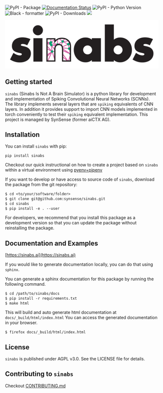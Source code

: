 ![PyPI - Package](https://img.shields.io/pypi/v/sinabs.svg) 
[![Documentation Status](https://readthedocs.org/projects/sinabs/badge/?version=latest)](https://sinabs.readthedocs.io/en/latest/?badge=latest)
![PyPI - Python Version](https://img.shields.io/pypi/pyversions/sinabs?logo=python) 
![Black - formatter](https://img.shields.io/badge/code%20style-black-black) 
![PyPI - Downloads](https://img.shields.io/pypi/dd/sinabs)
[![](http://github-actions.40ants.com/synsense/sinabs/matrix.svg?only=ci.multitest.ubuntu-latest)](https://github.com/synsense/sinabs)

![sinabs](docs/_static/sinabs-logo-lowercase-whitebg.png)

Getting started
---------------
`sinabs` (Sinabs Is Not A Brain Simulator) is a python library for development and implementation of Spiking Convolutional Neural Networks (SCNNs).
The library implements several layers that are `spiking` equivalents of CNN layers.
In addition it provides support to import CNN models implemented in torch conveniently to test their `spiking` equivalent implementation.
This project is managed by SynSense (former aiCTX AG).

Installation
------------

You can install `sinabs` with pip:

```
pip install sinabs
```
Checkout our quick instructional on how to create a project based on `sinabs` within a virtual environment using [pyenv+pipenv](https://sinabs.ai/howto/python_pyenv_pipenv.html)

If you want to develop or have access to source code of `sinabs`, download the package from the git repository:

```
$ cd <to/your/software/folder>
$ git clone git@github.com:synsense/sinabs.git
$ cd sinabs
$ pip install -e . --user
```

For developers, we recommend that you install this package as a development version so that you can update the package without reinstalling the package.


Documentation and Examples
--------------------------

[https://sinabs.ai](https://sinabs.ai)


If you would like to generate documentation locally, you can do that using `sphinx`.

You can generate a sphinx documentation for this package by running the following command.

```
$ cd /path/to/sinabs/docs
$ pip install -r requirements.txt
$ make html
```

This will build and auto generate html documentation at `docs/_build/html/index.html`
You can access the generated documentation in your browser.
```
$ firefox docs/_build/html/index.html
```

License
-------

`sinabs` is published under AGPL v3.0. See the LICENSE file for details.


Contributing to `sinabs`
------------------------

Checkout [CONTRIBUTING.md](https://sinabs.ai/contributing.html)
